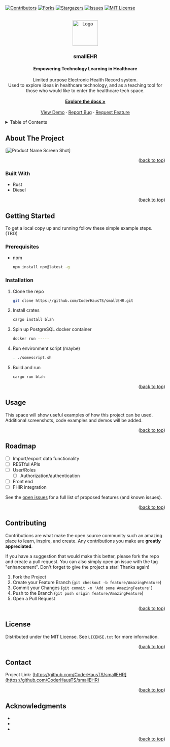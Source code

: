 [![Contributors][contributors-shield]][contributors-url]
[![Forks][forks-shield]][forks-url]
[![Stargazers][stars-shield]][stars-url]
[![Issues][issues-shield]][issues-url]
[![MIT License][license-shield]][license-url]


<!-- PROJECT LOGO -->
<br />
<div align="center">
  <a href="https://github.com/CoderHausTS/smallEHR">
    <img src="images/logo_small_txp.png.png" alt="Logo" width="80" height="80">
  </a>

<h3 align="center">smallEHR</h3>
<h4 align="center">Empowering Technology Learning in Healthcare</h4>

  <p align="center">
    Limited purpose Electronic Health Record system. 
    <br />
    Used to explore ideas in healthcare technology, and as a teaching tool for those who would like to enter the healthcare tech space.
    <br />
    <br />
    <a href="https://github.com/CoderHausTS/smallEHR"><strong>Explore the docs »</strong></a>
    <br />
    <br />
    <a href="https://github.com/CoderHausTS/smallEHR">View Demo</a>
    ·
    <a href="https://github.com/CoderHausTS/smallEHR/issues/new?labels=bug&template=bug-report---.md">Report Bug</a>
    ·
    <a href="https://github.com/CoderHausTS/smallEHR/issues/new?labels=enhancement&template=feature-request---.md">Request Feature</a>
  </p>
</div>



<!-- TABLE OF CONTENTS -->
<details>
  <summary>Table of Contents</summary>
  <ol>
    <li>
      <a href="#about-the-project">About The Project</a>
      <ul>
        <li><a href="#built-with">Built With</a></li>
      </ul>
    </li>
    <li>
      <a href="#getting-started">Getting Started</a>
      <ul>
        <li><a href="#prerequisites">Prerequisites</a></li>
        <li><a href="#installation">Installation</a></li>
      </ul>
    </li>
    <li><a href="#usage">Usage</a></li>
    <li><a href="#roadmap">Roadmap</a></li>
    <li><a href="#contributing">Contributing</a></li>
    <li><a href="#license">License</a></li>
    <li><a href="#contact">Contact</a></li>
    <li><a href="#acknowledgments">Acknowledgments</a></li>
  </ol>
</details>



<!-- ABOUT THE PROJECT -->
## About The Project

[![Product Name Screen Shot][product-screenshot]]


<p align="right">(<a href="#readme-top">back to top</a>)</p>



### Built With

* Rust
* Diesel

<p align="right">(<a href="#readme-top">back to top</a>)</p>


<!-- GETTING STARTED -->
## Getting Started

To get a local copy up and running follow these simple example steps. (TBD)

### Prerequisites

* npm
  ```sh
  npm install npm@latest -g
  ```

### Installation

1. Clone the repo
   ```sh
   git clone https://github.com/CoderHausTS/smallEHR.git
   ```
2. Install crates
   ```sh
   cargo install blah
   ```
3. Spin up PostgreSQL docker container
   ```sh
   docker run -----
   ```
4. Run environment script (maybe)
   ```sh
   . ./somescript.sh
   ```
5. Build and run
   ```sh
   cargo run blah
   ```

<p align="right">(<a href="#readme-top">back to top</a>)</p>



<!-- USAGE EXAMPLES -->
## Usage

This space will show useful examples of how this project can be used. Additional screenshots, code examples and demos will be added.


<p align="right">(<a href="#readme-top">back to top</a>)</p>



<!-- ROADMAP -->
## Roadmap

- [ ] Import/export data functionality
- [ ] RESTful APIs
- [ ] User/Roles
  - [ ] Authorization/authentication
- [ ] Front end
- [ ] FHIR integration 

See the [open issues](https://github.com/CoderHausTS/smallEHR/issues) for a full list of proposed features (and known issues).

<p align="right">(<a href="#readme-top">back to top</a>)</p>



<!-- CONTRIBUTING -->
## Contributing

Contributions are what make the open source community such an amazing place to learn, inspire, and create. Any contributions you make are **greatly appreciated**.

If you have a suggestion that would make this better, please fork the repo and create a pull request. You can also simply open an issue with the tag "enhancement".
Don't forget to give the project a star! Thanks again!

1. Fork the Project
2. Create your Feature Branch (`git checkout -b feature/AmazingFeature`)
3. Commit your Changes (`git commit -m 'Add some AmazingFeature'`)
4. Push to the Branch (`git push origin feature/AmazingFeature`)
5. Open a Pull Request

<p align="right">(<a href="#readme-top">back to top</a>)</p>



<!-- LICENSE -->
## License

Distributed under the MIT License. See `LICENSE.txt` for more information.

<p align="right">(<a href="#readme-top">back to top</a>)</p>



<!-- CONTACT -->
## Contact

Project Link: [https://github.com/CoderHausTS/smallEHR](https://github.com/CoderHausTS/smallEHR)

<p align="right">(<a href="#readme-top">back to top</a>)</p>



<!-- ACKNOWLEDGMENTS -->
## Acknowledgments

* []()
* []()
* []()

<p align="right">(<a href="#readme-top">back to top</a>)</p>



<!-- MARKDOWN LINKS & IMAGES -->
<!-- https://www.markdownguide.org/basic-syntax/#reference-style-links -->
[contributors-shield]: https://img.shields.io/github/contributors/CoderHausTS/smallEHR.svg?style=for-the-badge
[contributors-url]: https://github.com/CoderHausTS/smallEHR/graphs/contributors
[forks-shield]: https://img.shields.io/github/forks/CoderHausTS/smallEHR.svg?style=for-the-badge
[forks-url]: https://github.com/CoderHausTS/smallEHR/network/members
[stars-shield]: https://img.shields.io/github/stars/CoderHausTS/smallEHR.svg?style=for-the-badge
[stars-url]: https://github.com/CoderHausTS/smallEHR/stargazers
[issues-shield]: https://img.shields.io/github/issues/CoderHausTS/smallEHR.svg?style=for-the-badge
[issues-url]: https://github.com/CoderHausTS/smallEHR/issues
[license-shield]: https://img.shields.io/github/license/CoderHausTS/smallEHR.svg?style=for-the-badge
[license-url]: https://github.com/CoderHausTS/smallEHR/blob/master/LICENSE.txt
[product-screenshot]: images/screenshot.png


